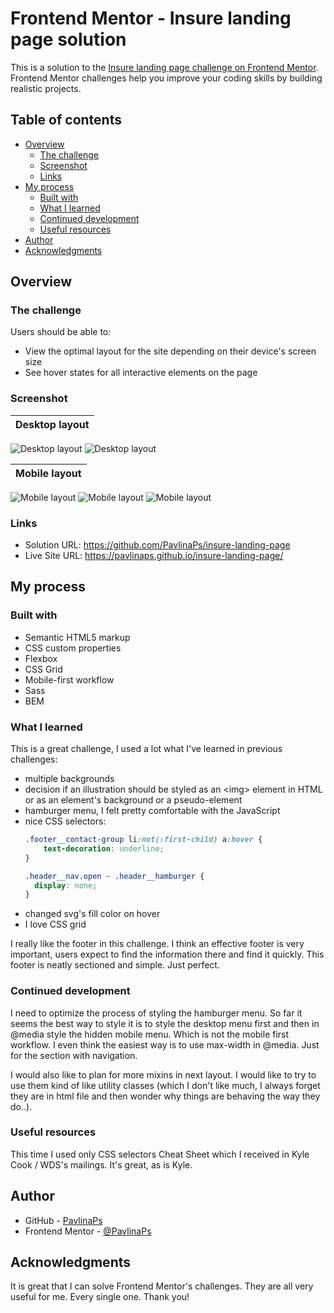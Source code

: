 # Frontend Mentor - Insure landing page solution

This is a solution to the [Insure landing page challenge on Frontend Mentor](https://www.frontendmentor.io/challenges/insure-landing-page-uTU68JV8). Frontend Mentor challenges help you improve your coding skills by building realistic projects. 

## Table of contents

- [Overview](#overview)
  - [The challenge](#the-challenge)
  - [Screenshot](#screenshot)
  - [Links](#links)
- [My process](#my-process)
  - [Built with](#built-with)
  - [What I learned](#what-i-learned)
  - [Continued development](#continued-development)
  - [Useful resources](#useful-resources)
- [Author](#author)
- [Acknowledgments](#acknowledgments)

## Overview

### The challenge

Users should be able to:

- View the optimal layout for the site depending on their device's screen size
- See hover states for all interactive elements on the page

### Screenshot

| Desktop layout |
|:--:|
![Desktop layout](./screenshots/screenshot-desktop-top.jpg) ![Desktop layout](./screenshots/screenshot-desktop-bottom.jpg)

| Mobile layout |
|:--:|
![Mobile layout](./screenshots/screenshot-mobile-top.jpg) ![Mobile layout](./screenshots/screenshot-mobile-middle.jpg) ![Mobile layout](./screenshots/screenshot-mobile-hamburger-open.jpg)

### Links

- Solution URL: https://github.com/PavlinaPs/insure-landing-page
- Live Site URL: https://pavlinaps.github.io/insure-landing-page/

## My process

### Built with

- Semantic HTML5 markup
- CSS custom properties
- Flexbox
- CSS Grid
- Mobile-first workflow
- Sass
- BEM

### What I learned

This is a great challenge, I used a lot what I've learned in  previous challenges:
  - multiple backgrounds
  - decision if an illustration should be styled as an \<img> element in HTML or  as an element's background or a pseudo-element
  - hamburger menu, I felt pretty comfortable with the JavaScript
  - nice CSS selectors: 
    ```css
    .footer__contact-group li:not(:first-child) a:hover {
        text-decoration: underline;
    }
    ```
    ```css
    .header__nav.open ~ .header__hamburger {
      display: none;
    }
    ```
  - changed svg's fill color on hover
  - I love CSS grid

I really like the footer in this challenge. I think an effective footer is very important, users expect to find the information there and find it quickly. This footer is neatly sectioned and simple. Just perfect.



### Continued development

I need to optimize the process of styling the hamburger menu. So far it seems the best way to style it is to style the desktop menu first and then in @media style the hidden mobile menu. Which is not the mobile first workflow. I even think the easiest way is to use max-width in @media. Just for the section with navigation.

I would also like to plan for more mixins in next layout. I would like to try to use them kind of like utility classes (which I don't like much, I always forget they are in html file and then wonder why things are behaving the way they do..).


### Useful resources

This time I used only CSS selectors Cheat Sheet which I received in Kyle Cook / WDS's mailings. It's great, as is Kyle.

## Author

- GitHub - [PavlinaPs](https://github.com/PavlinaPs)
- Frontend Mentor - [@PavlinaPs](https://www.frontendmentor.io/profile/PavlinaPs)

## Acknowledgments

It is great that I can solve Frontend Mentor's challenges. They are all very useful for me. Every single one. Thank you!
